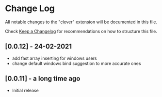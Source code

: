 # Change Log

All notable changes to the "clever" extension will be documented in this file.

Check [Keep a Changelog](http://keepachangelog.com/) for recommendations on how to structure this file.

## [0.0.12] - 24-02-2021

- add fast array inserting for windows users
- change default windows bind suggestion to more accurate ones

## [0.0.11] - a long time ago

- Initial release
